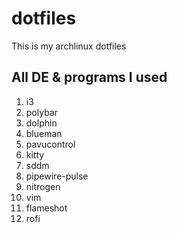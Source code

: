# dotfiles
This is my archlinux dotfiles

## All DE & programs I used
1. i3
2. polybar
3. dolphin
4. blueman
5. pavucontrol
6. kitty
7. sddm
8. pipewire-pulse
9. nitrogen
10. vim
11. flameshot
12. rofi
    
